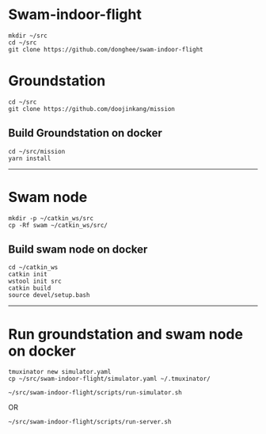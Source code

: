 # Swam-indoor-flight

```
mkdir ~/src
cd ~/src
git clone https://github.com/donghee/swam-indoor-flight 
```

# Groundstation

```
cd ~/src
git clone https://github.com/doojinkang/mission 
```

## Build Groundstation on docker

```
cd ~/src/mission
yarn install
```

----

# Swam node

```
mkdir -p ~/catkin_ws/src
cp -Rf swam ~/catkin_ws/src/
```

## Build swam node on docker

```
cd ~/catkin_ws
catkin init
wstool init src
catkin build
source devel/setup.bash
```

----

# Run groundstation and swam node on docker

```
tmuxinator new simulator.yaml
cp ~/src/swam-indoor-flight/simulator.yaml ~/.tmuxinator/
```

```
~/src/swam-indoor-flight/scripts/run-simulator.sh
```

OR

```
~/src/swam-indoor-flight/scripts/run-server.sh
```
